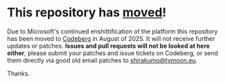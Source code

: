 # This repository has [moved](https://shirakumo.org/projects/cl-sf3)!
Due to Microsoft's continued enshittification of the platform this repository has been moved to [Codeberg](https://shirakumo.org/projects/cl-sf3) in August of 2025. It will not receive further updates or patches. **Issues and pull requests will not be looked at here either**, please submit your patches and issue tickets on Codeberg, or send them directly via good old email patches to [shirakumo@tymoon.eu](mailto:shirakumo@tymoon.eu).

Thanks.